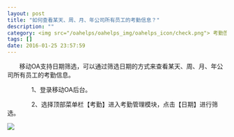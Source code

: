 ```yaml
---
layout: post
title: "如何查看某天、周、月、年公司所有员工的考勤信息？"
description: ""
category: <img src="/oahelps/oahelps_img/oahelps_icon/check.png"> 考勤签到与管理
tags: []
date: 2016-01-25 23:57:59
---
```

&#160; &#160; &#160; &#160;移动OA支持日期筛选，可以通过筛选日期的方式来查看某天、周、月、年公司所有员工的考勤信息。

&#160; &#160; &#160; &#160;&#160; &#160; &#160; &#160;1、登录移动OA后台。

&#160; &#160; &#160; &#160;&#160; &#160; &#160; &#160;2、选择顶部菜单栏【考勤】进入考勤管理模块，点击【日期】进行筛选。

![](../../../../../../../../oahelps_img/kaoqin_5.png)